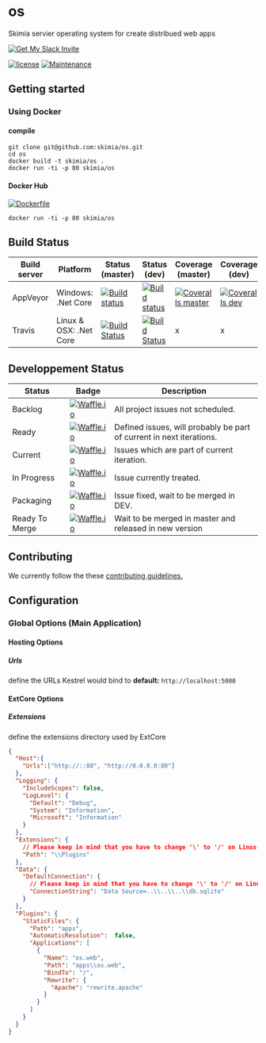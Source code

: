 # os
Skimia servier operating system for create distribued web apps

[![Get My Slack Invite](https://slackin-skimiaos.herokuapp.com/badge.svg)](https://slackin-skimiaos.herokuapp.com/)

[![license](https://img.shields.io/github/license/skimia/os.svg?maxAge=2592000&style=flat-square)](https://github.com/skimia/os/blob/master/LICENSE)
[![Maintenance](https://img.shields.io/maintenance/yes/2017.svg?maxAge=2592000&style=flat-square)]()

## Getting started

### Using Docker

#### compile
```
git clone git@github.com:skimia/os.git
cd os
docker build -t skimia/os .
docker run -ti -p 80 skimia/os
```
#### Docker Hub

[![Dockerfile](https://img.shields.io/badge/Hub-Dockerfile-blue.svg?style=flat-square)](https://hub.docker.com/r/skimia/os/)

```
docker run -ti -p 80 skimia/os
```

## Build Status

| Build server| Platform       | Status (master) | Status (dev)                                                                                                                                                               | Coverage (master) | Coverage (dev) |
|-------------|----------------|-------------------------------------------------------------------------------------------------------------------------------------------------------------------------|-------------------------------------------------------------------------------------------------------------------------------------------------------------------------|----|----|
| AppVeyor    | Windows: .Net Core       |  [![Build status](https://img.shields.io/appveyor/ci/kesslerdev/os/master.svg?style=flat-square)](https://ci.appveyor.com/project/kesslerdev/os) |  [![Build status](https://img.shields.io/appveyor/ci/kesslerdev/os/dev.svg?style=flat-square)](https://ci.appveyor.com/project/kesslerdev/os/history) | [![Coveralls master](https://img.shields.io/coveralls/skimia/os/master.svg?style=flat-square)](https://coveralls.io/github/skimia/os?branch=master) | [![Coveralls dev](https://img.shields.io/coveralls/skimia/os/dev.svg?style=flat-square)](https://coveralls.io/github/skimia/os?branch=dev) |
| Travis      | Linux & OSX: .Net Core   |[![Build Status](https://img.shields.io/travis/skimia/os/master.svg?style=flat-square)](https://travis-ci.org/skimia/os)                                                 |[![Build Status](https://img.shields.io/travis/skimia/os/dev.svg?style=flat-square)](https://travis-ci.org/skimia/os/branches)                                                 | x | x |

## Developpement Status

| Status         | Badge                                                                                                                                              | Description                                                          |
|----------------|----------------------------------------------------------------------------------------------------------------------------------------------------|----------------------------------------------------------------------|
| Backlog        | [![Waffle.io](https://img.shields.io/waffle/label/skimia/os/backlog.svg?maxAge=2592000&style=flat-square)](https://waffle.io/skimia/os)            | All project issues not scheduled.                                    |
| Ready          | [![Waffle.io](https://img.shields.io/waffle/label/skimia/os/ready.svg?maxAge=2592000&style=flat-square)](https://waffle.io/skimia/os)              | Defined issues, will probably be part of current in next iterations. |
| Current        | [![Waffle.io](https://img.shields.io/waffle/label/skimia/os/current.svg?maxAge=2592000&style=flat-square)](https://waffle.io/skimia/os)            | Issues which are part of current iteration.                          |
| In Progress    | [![Waffle.io](https://img.shields.io/waffle/label/skimia/os/in%20progress.svg?maxAge=2592000&style=flat-square)](https://waffle.io/skimia/os)      | Issue currently treated.                                             |
| Packaging      | [![Waffle.io](https://img.shields.io/waffle/label/skimia/os/packaging.svg?maxAge=2592000&style=flat-square)](https://waffle.io/skimia/os)          | Issue fixed, wait to be merged in DEV.                               |
| Ready To Merge | [![Waffle.io](https://img.shields.io/waffle/label/skimia/os/ready%20to%20merge.svg?maxAge=2592000&style=flat-square)](https://waffle.io/skimia/os) | Wait to be merged in master and released in new version              |

## Contributing

We currently follow the these [contributing guidelines.](https://github.com/skimia/os/blob/master/CONTRIBUTING.md)

## Configuration

### Global Options (Main Application)

#### Hosting Options

##### Urls

define the URLs Kestrel would bind to **default:** `http://localhost:5000`

#### ExtCore Options

##### Extensions

define the extensions directory used by ExtCore

```json
{
  "Host":{
    "Urls":["http://::80", "http://0.0.0.0:80"]
  },
  "Logging": {
    "IncludeScopes": false,
    "LogLevel": {
      "Default": "Debug",
      "System": "Information",
      "Microsoft": "Information"
    }
  },
  "Extensions": {
    // Please keep in mind that you have to change '\' to '/' on Linux-based systems
    "Path": "\\Plugins"
  },
  "Data": {
    "DefaultConnection": {
      // Please keep in mind that you have to change '\' to '/' on Linux-based systems
      "ConnectionString": "Data Source=..\\..\\..\\db.sqlite"
    }
  },
  "Plugins": {
    "StaticFiles": {
      "Path": "apps",
      "AutomaticResolution":  false,
      "Applications": [
        {
          "Name": "os.web",
          "Path": "apps\\os.web",
          "BindTo": "/",
          "Rewrite": {
            "Apache": "rewrite.apache"
          }
        }
      ]
    }
  }
}

```
